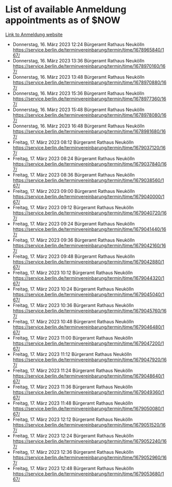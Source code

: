 # List of available Anmeldung appointments as of $NOW
[Link to Anmeldung website](https://service.berlin.de/terminvereinbarung/termin/tag.php?termin=1&anliegen[]=120686&dienstleisterlist=122210,122217,327316,122219,327312,122227,327314,122231,327346,122243,327348,122254,122252,329742,122260,329745,122262,329748,122271,327278,122273,327274,122277,327276,330436,122280,327294,122282,327290,122284,327292,122291,327270,122285,327266,122286,327264,122296,327268,150230,329760,122297,327286,122294,327284,122312,329763,122314,329775,122304,327330,122311,327334,122309,327332,317869,122281,327352,122279,329772,122283,122276,327324,122274,327326,122267,329766,122246,327318,122251,327320,122257,327322,122208,327298,122226,327300&herkunft=http%3A%2F%2Fservice.berlin.de%2Fdienstleistung%2F120686%2F)
- Donnerstag, 16. März 2023 12:24 Bürgeramt Rathaus Neukölln https://service.berlin.de/terminvereinbarung/termin/time/1678965840/167/
- Donnerstag, 16. März 2023 13:36 Bürgeramt Rathaus Neukölln https://service.berlin.de/terminvereinbarung/termin/time/1678970160/167/
- Donnerstag, 16. März 2023 13:48 Bürgeramt Rathaus Neukölln https://service.berlin.de/terminvereinbarung/termin/time/1678970880/167/
- Donnerstag, 16. März 2023 15:36 Bürgeramt Rathaus Neukölln https://service.berlin.de/terminvereinbarung/termin/time/1678977360/167/
- Donnerstag, 16. März 2023 15:48 Bürgeramt Rathaus Neukölln https://service.berlin.de/terminvereinbarung/termin/time/1678978080/167/
- Donnerstag, 16. März 2023 16:48 Bürgeramt Rathaus Neukölln https://service.berlin.de/terminvereinbarung/termin/time/1678981680/167/
- Freitag, 17. März 2023 08:12 Bürgeramt Rathaus Neukölln https://service.berlin.de/terminvereinbarung/termin/time/1679037120/167/
- Freitag, 17. März 2023 08:24 Bürgeramt Rathaus Neukölln https://service.berlin.de/terminvereinbarung/termin/time/1679037840/167/
- Freitag, 17. März 2023 08:36 Bürgeramt Rathaus Neukölln https://service.berlin.de/terminvereinbarung/termin/time/1679038560/167/
- Freitag, 17. März 2023 09:00 Bürgeramt Rathaus Neukölln https://service.berlin.de/terminvereinbarung/termin/time/1679040000/167/
- Freitag, 17. März 2023 09:12 Bürgeramt Rathaus Neukölln https://service.berlin.de/terminvereinbarung/termin/time/1679040720/167/
- Freitag, 17. März 2023 09:24 Bürgeramt Rathaus Neukölln https://service.berlin.de/terminvereinbarung/termin/time/1679041440/167/
- Freitag, 17. März 2023 09:36 Bürgeramt Rathaus Neukölln https://service.berlin.de/terminvereinbarung/termin/time/1679042160/167/
- Freitag, 17. März 2023 09:48 Bürgeramt Rathaus Neukölln https://service.berlin.de/terminvereinbarung/termin/time/1679042880/167/
- Freitag, 17. März 2023 10:12 Bürgeramt Rathaus Neukölln https://service.berlin.de/terminvereinbarung/termin/time/1679044320/167/
- Freitag, 17. März 2023 10:24 Bürgeramt Rathaus Neukölln https://service.berlin.de/terminvereinbarung/termin/time/1679045040/167/
- Freitag, 17. März 2023 10:36 Bürgeramt Rathaus Neukölln https://service.berlin.de/terminvereinbarung/termin/time/1679045760/167/
- Freitag, 17. März 2023 10:48 Bürgeramt Rathaus Neukölln https://service.berlin.de/terminvereinbarung/termin/time/1679046480/167/
- Freitag, 17. März 2023 11:00 Bürgeramt Rathaus Neukölln https://service.berlin.de/terminvereinbarung/termin/time/1679047200/167/
- Freitag, 17. März 2023 11:12 Bürgeramt Rathaus Neukölln https://service.berlin.de/terminvereinbarung/termin/time/1679047920/167/
- Freitag, 17. März 2023 11:24 Bürgeramt Rathaus Neukölln https://service.berlin.de/terminvereinbarung/termin/time/1679048640/167/
- Freitag, 17. März 2023 11:36 Bürgeramt Rathaus Neukölln https://service.berlin.de/terminvereinbarung/termin/time/1679049360/167/
- Freitag, 17. März 2023 11:48 Bürgeramt Rathaus Neukölln https://service.berlin.de/terminvereinbarung/termin/time/1679050080/167/
- Freitag, 17. März 2023 12:12 Bürgeramt Rathaus Neukölln https://service.berlin.de/terminvereinbarung/termin/time/1679051520/167/
- Freitag, 17. März 2023 12:24 Bürgeramt Rathaus Neukölln https://service.berlin.de/terminvereinbarung/termin/time/1679052240/167/
- Freitag, 17. März 2023 12:36 Bürgeramt Rathaus Neukölln https://service.berlin.de/terminvereinbarung/termin/time/1679052960/167/
- Freitag, 17. März 2023 12:48 Bürgeramt Rathaus Neukölln https://service.berlin.de/terminvereinbarung/termin/time/1679053680/167/

